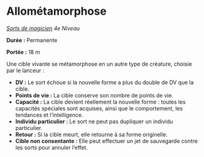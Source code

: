 # Allométamorphose


*[Sorts de magicien](../Sorts_de_magicien.md) 4e Niveau*

**Durée :** Permanente

**Portée :** 18 m

Une cible vivante se métamorphose en un autre type de créature, choisie
par le lanceur :

  - **DV :** Le sort échoue si la nouvelle forme a plus du double de DV
    que la cible.
  - **Points de vie :** La cible conserve son nombre de points de vie.
  - **Capacité :** La cible devient réellement la nouvelle forme :
    toutes les capacités spéciales sont acquises, ainsi que le
    comportement, les tendances et l’intelligence.
  - **Individu particulier :** Le sort ne peut pas dupliquer un individu
    particulier.
  - **Retour :** Si la cible meurt, elle retourne à sa forme originelle.
  - **Cible non consentante :** Elle peut effectuer un jet de sauvegarde
    contre les sorts pour annuler l’effet.